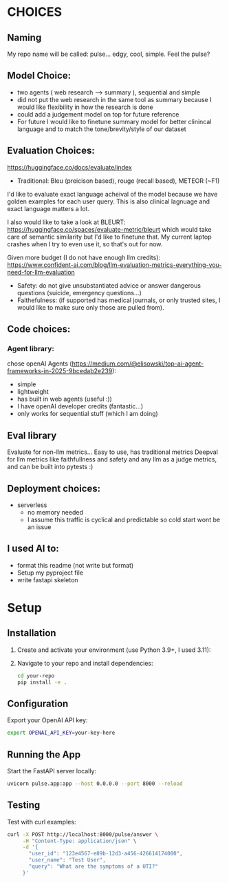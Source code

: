 # CHOICES

## Naming 
My repo name will be called: 
pulse... edgy, cool, simple. Feel the pulse? 

## Model Choice:
- two agents ( web research --> summary ), sequential and simple 
- did not put the web research in the same tool as summary because I would like flexibility in how the research is done 
- could add a judgement model on top for future reference 
- For future I would like to finetune summary model for better clinincal language and to match the tone/brevity/style of our dataset

## Evaluation Choices:
https://huggingface.co/docs/evaluate/index
- Traditional: Bleu (preicison based), rouge (recall based), METEOR (~F1)

I'd like to evaluate exact language acheival of the model because we have golden examples for each user query. 
This is also clinical lagnuage and exact language matters a lot. 

I also would like to take a look at BLEURT:
https://huggingface.co/spaces/evaluate-metric/bleurt
which would take care of semantic similarity but I'd like to finetune that. 
My current laptop crashes when I try to even use it, so that's out for now. 

Given more budget (I do not have enough llm credits):
https://www.confident-ai.com/blog/llm-evaluation-metrics-everything-you-need-for-llm-evaluation
- Safety: do not give unsubstantiated advice or answer dangerous questions (suicide, emergency questions...) 
- Faithefulness: (if supported has medical journals, or only trusted sites, I would like to make sure only those are pulled from).

## Code choices:

### Agent library: 
chose openAI Agents (https://medium.com/@elisowski/top-ai-agent-frameworks-in-2025-9bcedab2e239): 
- simple
- lightweight 
- has built in web agents (useful :))
- I have openAI developer credits (fantastic...)
- only works for sequential stuff (which I am doing)

## Eval library 
Evaluate for non-llm metrics... Easy to use, has traditional metrics
Deepval for llm metrics like faithfullness and safety and any llm as a judge metrics, and can be built into pytests :) 

## Deployment choices: 
- serverless 
  - no memory needed
  - I assume this traffic is cyclical and predictable so cold start wont be an issue

## I used AI to: 
- format this readme (not write but format)
- Setup my pyproject file 
- write fastapi skeleton


# Setup 

## Installation
1. Create and activate your environment (use Python 3.9+, I used 3.11):

2. Navigate to your repo and install dependencies:
   ```bash
   cd your-repo
   pip install -e .
   ```

## Configuration
Export your OpenAI API key:
```bash
export OPENAI_API_KEY=your-key-here
```

## Running the App
Start the FastAPI server locally:
```bash
uvicorn pulse.app:app --host 0.0.0.0 --port 8000 --reload
```

## Testing
Test with curl examples:
```bash
curl -X POST http://localhost:8000/pulse/answer \
     -H "Content-Type: application/json" \
     -d '{
       "user_id": "123e4567-e89b-12d3-a456-426614174000",
       "user_name": "Test User",
       "query": "What are the symptoms of a UTI?"
     }'
``` 